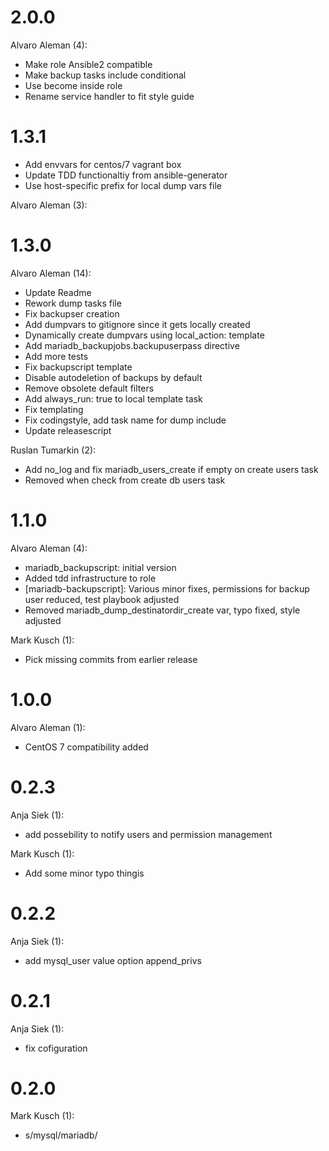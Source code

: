 # 2.0.0

Alvaro Aleman (4):

* Make role Ansible2 compatible
* Make backup tasks include conditional
* Use become inside role
* Rename service handler to fit style guide

# 1.3.1

* Add envvars for centos/7 vagrant box
* Update TDD functionaltiy from ansible-generator
* Use host-specific prefix for local dump vars file

Alvaro Aleman (3):

# 1.3.0

Alvaro Aleman (14):

* Update Readme
* Rework dump tasks file
* Fix backupser creation
* Add dumpvars to gitignore since it gets locally created
* Dynamically create dumpvars using local_action: template
* Add mariadb_backupjobs.backupuserpass directive
* Add more tests
* Fix backupscript template
* Disable autodeletion of backups by default
* Remove obsolete default filters
* Add always_run: true to local template task
* Fix templating
* Fix codingstyle, add task name for dump include
* Update releasescript

Ruslan Tumarkin (2):

* Add no_log and fix mariadb_users_create if empty on create users task
* Removed when check from create db users task

# 1.1.0

Alvaro Aleman (4):

* mariadb\_backupscript: initial version
* Added tdd infrastructure to role
* [mariadb-backupscript]: Various minor fixes, permissions for backup user reduced, test playbook adjusted
* Removed mariadb\_dump\_destinatordir\_create var, typo fixed, style adjusted

Mark Kusch (1):

* Pick missing commits from earlier release

# 1.0.0

Alvaro Aleman (1):

* CentOS 7 compatibility added

# 0.2.3

Anja Siek (1):

* add possebility to notify users and permission management

Mark Kusch (1):

* Add some minor typo thingis

# 0.2.2

Anja Siek (1):

* add mysql_user value option append_privs

# 0.2.1

Anja Siek (1):

* fix cofiguration

# 0.2.0

Mark Kusch (1):

* s/mysql/mariadb/


<!-- vim: set nofen ts=4 sw=4 et: -->
